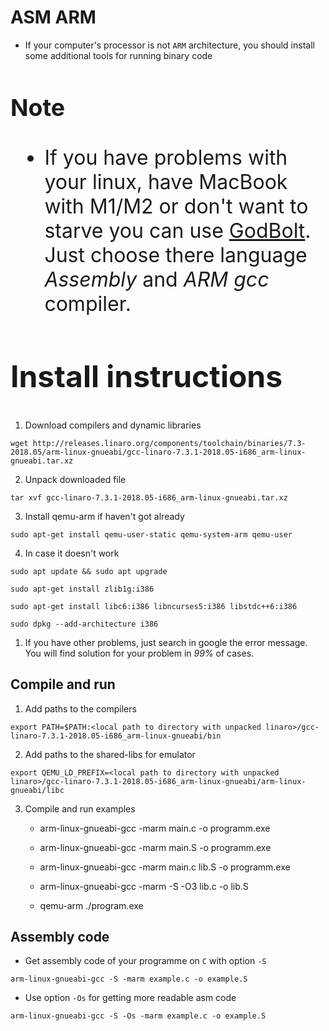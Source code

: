 # __ASM ARM__

- If your computer's processor is not `ARM` architecture, you should install some additional tools for running binary code

 <font size="6"> 

### Note

- If you have problems with your linux, have MacBook with M1/M2 or  don't want to starve you can use [GodBolt](https://godbolt.org). Just choose there language _Assembly_ and _ARM gcc_ compiler.

## Install instructions

</font> 

1. Download compilers and dynamic libraries

`wget http://releases.linaro.org/components/toolchain/binaries/7.3-2018.05/arm-linux-gnueabi/gcc-linaro-7.3.1-2018.05-i686_arm-linux-gnueabi.tar.xz`

2. Unpack downloaded file

`tar xvf gcc-linaro-7.3.1-2018.05-i686_arm-linux-gnueabi.tar.xz`

3. Install qemu-arm if haven't got already

`sudo apt-get install qemu-user-static qemu-system-arm qemu-user`

4. In case it doesn't work  

`sudo apt update && sudo apt upgrade`

`sudo apt-get install zlib1g:i386`

`sudo apt-get install libc6:i386 libncurses5:i386 libstdc++6:i386`

`sudo dpkg --add-architecture i386`

1. If you have other problems, just search in google the error message. You will find solution for your problem in *99%* of cases.

## Compile and run

1. Add paths to the compilers

`export PATH=$PATH:<local path to directory with unpacked linaro>/gcc-linaro-7.3.1-2018.05-i686_arm-linux-gnueabi/bin`

2. Add paths to the shared-libs for emulator

`export QEMU_LD_PREFIX=<local path to directory with unpacked linaro>/gcc-linaro-7.3.1-2018.05-i686_arm-linux-gnueabi/arm-linux-gnueabi/libc`

3. Compile and run examples
   
   - arm-linux-gnueabi-gcc -marm main.c -o programm.exe
   - arm-linux-gnueabi-gcc -marm main.S -o programm.exe 
   - arm-linux-gnueabi-gcc -marm main.c lib.S -o programm.exe 
   - arm-linux-gnueabi-gcc -marm -S -O3 lib.c -o lib.S

   - qemu-arm ./program.exe

## Assembly code

- Get assembly code of your programme on `C` with option `-S`
  
`arm-linux-gnueabi-gcc -S -marm example.c -o example.S`

- Use option `-Os` for getting more readable asm code

`arm-linux-gnueabi-gcc -S -Os -marm example.c -o example.S`

